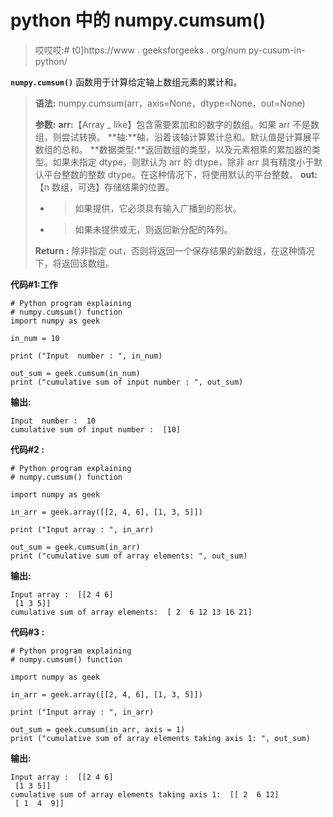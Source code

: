 # python 中的 numpy.cumsum()

> 哎哎哎:# t0]https://www . geeksforgeeks . org/num py-cusum-in-python/

**`numpy.cumsum()`** 函数用于计算给定轴上数组元素的累计和。

> **语法:** numpy.cumsum(arr，axis=None，dtype=None，out=None)
> 
> **参数:**
> **arr:**【Array _ like】包含需要累加和的数字的数组。如果 arr 不是数组，则尝试转换。
> **轴:**轴，沿着该轴计算累计总和。默认值是计算展平数组的总和。
> **数据类型:**返回数组的类型，以及元素相乘的累加器的类型。如果未指定 dtype，则默认为 arr 的 dtype，除非 arr 具有精度小于默认平台整数的整数 dtype。在这种情况下，将使用默认的平台整数。
> **out:**【n 数组，可选】存储结果的位置。
> - >如果提供，它必须具有输入广播到的形状。
> - >如果未提供或无，则返回新分配的阵列。
> 
> **Return :** 除非指定 out，否则将返回一个保存结果的新数组，在这种情况下，将返回该数组。

**代码#1:工作**

```
# Python program explaining
# numpy.cumsum() function
import numpy as geek

in_num = 10

print ("Input  number : ", in_num)

out_sum = geek.cumsum(in_num) 
print ("cumulative sum of input number : ", out_sum) 
```

**输出:**

```
Input  number :  10
cumulative sum of input number :  [10]

```

**代码#2 :**

```
# Python program explaining
# numpy.cumsum() function

import numpy as geek

in_arr = geek.array([[2, 4, 6], [1, 3, 5]])

print ("Input array : ", in_arr) 

out_sum = geek.cumsum(in_arr) 
print ("cumulative sum of array elements: ", out_sum) 
```

**输出:**

```
Input array :  [[2 4 6]
 [1 3 5]]
cumulative sum of array elements:  [ 2  6 12 13 16 21]

```

**代码#3 :**

```
# Python program explaining
# numpy.cumsum() function

import numpy as geek

in_arr = geek.array([[2, 4, 6], [1, 3, 5]])

print ("Input array : ", in_arr) 

out_sum = geek.cumsum(in_arr, axis = 1) 
print ("cumulative sum of array elements taking axis 1: ", out_sum) 
```

**输出:**

```
Input array :  [[2 4 6]
 [1 3 5]]
cumulative sum of array elements taking axis 1:  [[ 2  6 12]
 [ 1  4  9]]

```